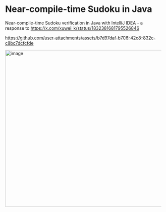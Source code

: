 # Near-compile-time Sudoku in Java

Near-compile-time Sudoku verification in Java with IntelliJ IDEA - a response to https://x.com/xuwei_k/status/1832381681795526846


https://github.com/user-attachments/assets/b7d97daf-b706-42c8-832c-c8bc7dcfcfde


<img width="505" alt="image" src="https://github.com/user-attachments/assets/332bba34-37ef-4169-9d99-ee7f2da59a14">

